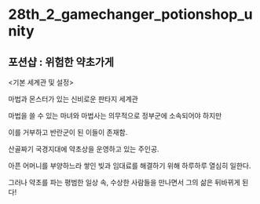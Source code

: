 # 28th_2_gamechanger_potionshop_unity

<h2>포션샵 : 위험한 약초가게</h2>

<기본 세계관 및 설정>

마법과 몬스터가 있는 신비로운 판타지 세계관 


마법을 쓸 수 있는 마녀와 마법사는 의무적으로 정부군에 소속되어야 하지만 

이를 거부하고 반란군이 된 이들이 존재함.

산골짜기 국경지대에 약초상을 운영하고 있는 주인공.

아픈 어머니를 부양하느라 쌓인 빚과 임대료를 해결하기 위해 하루하루 열심히 일한다.


그러나 약초를 파는 평범한 일상 속, 수상한 사람들을 만나면서 그의 삶은 뒤바뀌게 된다!
